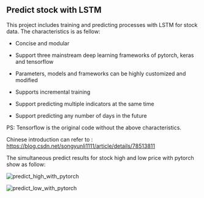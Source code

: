 ## Predict stock with LSTM

This project includes training and predicting processes with LSTM for stock data. The characteristics is as fellow: 

- Concise and modular
- Support three mainstream deep learning frameworks of pytorch, keras and tensorflow
- Parameters, models and frameworks can be highly customized and modified
- Supports incremental training
- Support predicting multiple indicators at the same time

- Support predicting any number of days in the future

PS: Tensorflow is the original code without the above characteristics.

Chinese introduction can refer to : <https://blog.csdn.net/songyunli1111/article/details/78513811>



The simultaneous predict results for stock high and low price with pytorch show as follow:

![predict_high_with_pytorch](https://github.com/hichenway/stock_predict_with_LSTM/blob/master/figure/predict_high_with_pytorch.png)

![predict_low_with_pytorch](https://github.com/hichenway/stock_predict_with_LSTM/blob/master/figure/predict_low_with_pytorch.png)